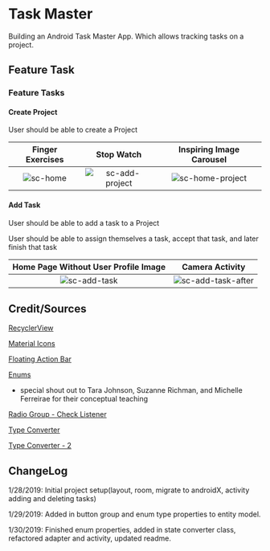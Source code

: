 # Task Master
Building an Android Task Master App. Which allows tracking tasks on a project.

## Feature Task

### Feature Tasks

#### Create Project

User should be able to create a Project

Finger Exercises          |  Stop Watch |  Inspiring Image Carousel
:-------------------------:|:-------------------------: | :--------------------------------:
![sc-home](assets/sc-task-activity-1.png)  |  ![sc-add-project](screenshots/sc-task-activity-2.png) | ![sc-home-project](screenshots/sc-task-activity-3.png)

#### Add Task

User should be able to add a task to a Project

User should be able to assign themselves a task, accept that task, and later finish that task

Home Page Without User Profile Image           |  Camera Activity
:-------------------------:|:-------------------------:
![sc-add-task](assets/sc-task-activity4.png)  |  ![sc-add-task-after](screenshots/sc-task-activity5.png)


## Credit/Sources 
[RecyclerView](https://code.tutsplus.com/tutorials/getting-started-with-recyclerview-and-cardview-on-android--cms-23465)

[Material Icons](http://google.github.io/material-design-icons/)

[Floating Action Bar](https://guides.codepath.com/android/floating-action-buttons)

[Enums](https://javarevisited.blogspot.com/2011/08/enum-in-java-example-tutorial.html) 
 * special shout out to Tara Johnson, Suzanne Richman, and Michelle Ferreirae for their conceptual teaching
 
 [Radio Group - Check Listener](https://stackoverflow.com/questions/18536195/android-oncheckedchanged-for-radiogroup)
 
 [Type Converter](https://stackoverflow.com/questions/47435686/room-orm-enum-type-converter-error)
 
 [Type Converter - 2](https://stackoverflow.com/questions/44498616/android-architecture-components-using-enums)
 
 ## ChangeLog
 
 1/28/2019: Initial project setup(layout, room, migrate to androidX, activity adding and deleting tasks)
 
 1/29/2019: Added in button group and enum type properties to entity model. 
 
 1/30/2019: Finished enum properties, added in state converter class, refactored adapter and activity, updated readme. 
